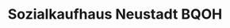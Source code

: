 ---
title: "Sozialkaufhaus Neustadt BQOH"
url: /neustadt-in-holstein/sozialkaufhaus-neustadt-bqoh/
shop: Gebrauchtwaren
---
